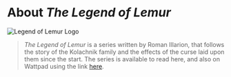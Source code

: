# **About _The Legend of Lemur_**

![Legend of Lemur Logo](https://lemurkolachnik.github.io/Legend-of-Lemur/images/server2.png) 
> *The Legend of Lemur* is a series written by Roman Illarion, that follows the story of the Kolachnik family and the effects of the curse laid upon them since the start. The series is available to read here, and also on Wattpad using the link [here](https://www.wattpad.com/user/RomanIllarion).  


